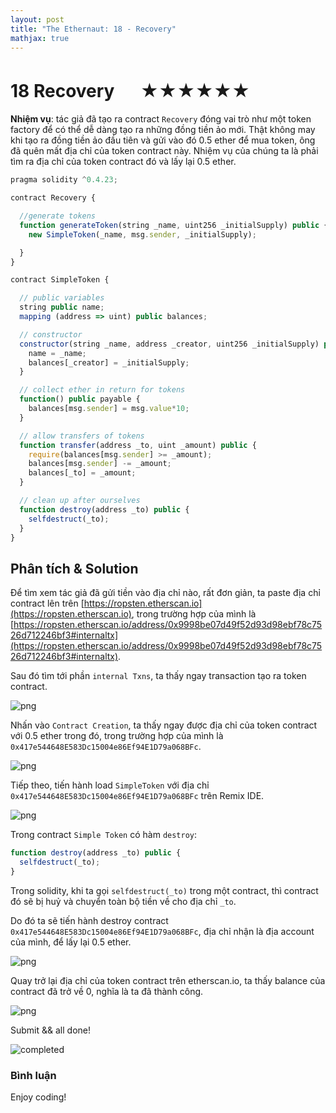 ```yaml
---
layout: post
title: "The Ethernaut: 18 - Recovery"
mathjax: true
---
```


# 18 Recovery 　 ★★★★★★

**Nhiệm vụ**: tác giả đã tạo ra contract `Recovery` đóng vai trò như một token factory để có thể dễ dàng tạo ra những đồng tiền ảo mới. Thật không may khi tạo ra đồng tiền ảo đầu tiên và gửi vào đó 0.5 ether để mua token, ông đã quên mất địa chỉ của token contract này. Nhiệm vụ của chúng ta là phải tìm ra địa chỉ của token contract đó và lấy lại 0.5 ether.

```js
pragma solidity ^0.4.23;

contract Recovery {

  //generate tokens
  function generateToken(string _name, uint256 _initialSupply) public {
    new SimpleToken(_name, msg.sender, _initialSupply);

  }
}

contract SimpleToken {

  // public variables
  string public name;
  mapping (address => uint) public balances;

  // constructor
  constructor(string _name, address _creator, uint256 _initialSupply) public {
    name = _name;
    balances[_creator] = _initialSupply;
  }

  // collect ether in return for tokens
  function() public payable {
    balances[msg.sender] = msg.value*10;
  }

  // allow transfers of tokens
  function transfer(address _to, uint _amount) public {
    require(balances[msg.sender] >= _amount);
    balances[msg.sender] -= _amount;
    balances[_to] = _amount;
  }

  // clean up after ourselves
  function destroy(address _to) public {
    selfdestruct(_to);
  }
}
```

## Phân tích & Solution

Để tìm xem tác giả đã gửi tiền vào địa chỉ nào, rất đơn giản, ta paste địa chỉ contract lên trên [https://ropsten.etherscan.io](https://ropsten.etherscan.io), trong trường hợp của mình là [https://ropsten.etherscan.io/address/0x9998be07d49f52d93d98ebf78c7526d712246bf3#internaltx](https://ropsten.etherscan.io/address/0x9998be07d49f52d93d98ebf78c7526d712246bf3#internaltx).

Sau đó tìm tới phần `internal Txns`, ta thấy ngay transaction tạo ra token contract.

![png]({{site.url}}/assets/images/recovery.png)

Nhấn vào `Contract Creation`, ta thấy ngay được địa chỉ của token contract với 0.5 ether trong đó, trong trường hợp của mình là `0x417e544648E583Dc15004e86Ef94E1D79a068BFc`.

![png]({{site.url}}/assets/images/recovery-simpletoken.png)

Tiếp theo, tiến hành load `SimpleToken` với địa chỉ `0x417e544648E583Dc15004e86Ef94E1D79a068BFc` trên Remix IDE.

![png]({{site.url}}/assets/images/recovery-simpletoken-remix.png)

Trong contract `Simple Token` có hàm `destroy`:

```js
function destroy(address _to) public {
  selfdestruct(_to);
}
```

Trong solidity, khi ta gọi `selfdestruct(_to)` trong một contract, thì contract đó sẽ bị huỷ và chuyển toàn bộ tiền về cho địa chỉ `_to`.

Do đó ta sẽ tiến hành destroy contract `0x417e544648E583Dc15004e86Ef94E1D79a068BFc`, địa chỉ nhận là địa account của mình, để lấy lại 0.5 ether.

![png]({{site.url}}/assets/images/recovery-simpletoken-remix-destroy.png)

Quay trở lại địa chỉ của token contract trên etherscan.io, ta thấy balance của contract đã trở về 0, nghĩa là ta đã thành công.

![png]({{site.url}}/assets/images/recovery-simpletoken-completed.png)

Submit && all done!

![completed]({{site.url}}/assets/images/ethernaut-completed.png)

### Bình luận

Enjoy coding!
